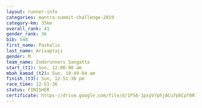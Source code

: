 ```yaml
---
layout: runner-info 
categories: mantra-summit-challenge-2019 
category-km: 35km 
overall_rank: 41
gender_rank: 36
bib: 548
first_name: Paskalis
last_name: Arisaptaji
gender: M
team_name: Indorunners Sangatta
start_(t1): Sun, 12-00-00 am
mbah_kamad_(t2): Sun, 10-49-04 am
finish_(t3): Sun, 12-51-36 pm
race_time: 12-51-36
status: FINISHER
certificate: https-//drive.google.com/file/d/1PS6-1pxyV7phjACu7p6Cpf0R7QL0MFB0/view?usp=sharing
---
```

